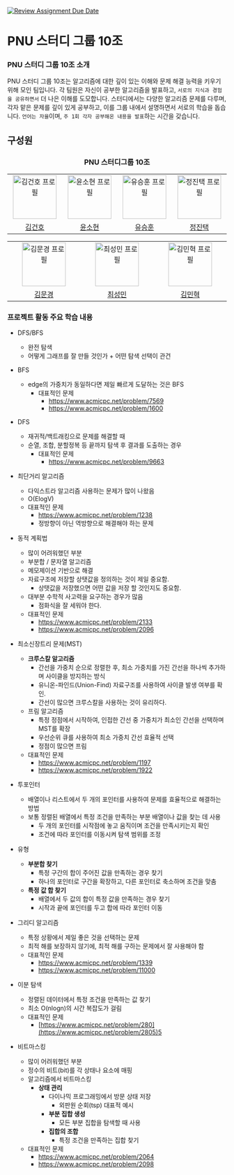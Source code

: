 [![Review Assignment Due Date](https://classroom.github.com/assets/deadline-readme-button-22041afd0340ce965d47ae6ef1cefeee28c7c493a6346c4f15d667ab976d596c.svg)](https://classroom.github.com/a/T3QcP9pQ)


# PNU 스터디 그룹 10조

### PNU 스터디 그룹 10조 소개
PNU 스터디 그룹 10조는 알고리즘에 대한 깊이 있는 이해와 문제 해결 능력을 키우기 위해 모인 팀입니다. 각 팀원은 자신이 공부한 알고리즘을 발표하고, `서로의 지식과 경험을 공유하면서` 더 나은 이해를 도모합니다. 스터디에서는 다양한 알고리즘 문제를 다루며, 각자 맡은 문제를 깊이 있게 공부하고, 이를 그룹 내에서 설명하면서 서로의 학습을 돕습니다. `언어는 자율`이며, `주 1회 각자 공부해온 내용을 발표`하는 시간을 갖습니다.

## 구성원
<h3 align="center"> PNU 스터디그룹 10조</h3>
<div align="center">
<table align="center">
  <tr>
    <td align="center" width="200px">
      <a href="https://github.com/amm0124" target="_blank">
        <img src="https://avatars.githubusercontent.com/u/108533909?v=4" width="100px" alt="김건호 프로필" />
      </a>
    </td>
    <td align="center" width="200px">
      <a href="https://github.com/YunSoHyeon" target="_blank">
        <img src="https://avatars.githubusercontent.com/u/138580105?v=4" width="100px" alt="윤소현 프로필" />
      </a>
    </td>
    <td align="center" width="200px">
      <a href="https://github.com/hunsy9" target="_blank">
        <img src="https://avatars.githubusercontent.com/u/101303791?v=4" width="100px" alt="유승훈 프로필" />
      </a>
    </td>
    <td align="center" width="200px">
      <a href="https://github.com/jjt4515" target="_blank">
        <img src="https://avatars.githubusercontent.com/u/87135698?v=4" width="100px" alt="정진택 프로필" />
      </a>
    </td>
  </tr>
  <tr>
    <td align="center">
      <a href="https://github.com/amm0124" target="_blank">김건호</a>
    </td>
    <td align="center">
      <a href="https://github.com/canyos" target="_blank">윤소현</a>
    </td>
    <td align="center">
      <a href="https://github.com/stopmin" target="_blank">유승훈</a>
    </td>
    <td align="center">
      <a href="https://github.com/jjt4515" target="_blank">정진택</a>
    </td>
  </tr>
</table>
</div>
<div align="center">
<table align="center">
  <tr>
    <td align="center" width="200px">
      <a href="https://github.com/mun-kyeong" target="_blank">
        <img src="https://avatars.githubusercontent.com/u/96461334?s=60&v=4" width="100px" alt="김문경 프로필" />
      </a>
    </td>
    <td align="center" width="200px">
      <a href="https://github.com/Csenongmin" target="_blank">
        <img src="https://avatars.githubusercontent.com/u/79391407?s=60&v=4" width="100px" alt="최성민 프로필" />
      </a>
    </td>
    <td align="center" width="200px">
      <a href="https://github.com/kyleidea1" target="_blank">
        <img src="https://avatars.githubusercontent.com/u/99781357?s=60&v=4" width="100px" alt="김민혁 프로필" />
      </a>
    </td>
  </tr>
  <tr>
    <td align="center">
      <a href="https://github.com/amm0124" target="_blank">김문경</a>
    </td>
    <td align="center">
      <a href="https://github.com/canyos" target="_blank">최성민</a>
    </td>
    <td align="center">
      <a href="https://github.com/stopmin" target="_blank">김민혁</a>
    </td>
  </tr>
</table>
</div>


### 프로젝트 활동 주요 학습 내용

- DFS/BFS
    - 완전 탐색
    - 어떻게 그래프를 잘 만들 것인가 + 어떤 탐색 선택이 관건
- BFS
    - edge의 가중치가 동일하다면 제일 빠르게 도달하는 것은 BFS
        - 대표적인 문제
            - https://www.acmicpc.net/problem/7569
            - https://www.acmicpc.net/problem/1600
- DFS
    - 재귀적/백트래킹으로 문제를 해결할 때
    - 순열, 조합, 분할정복 등 끝까지 탐색 후 결과를 도출하는 경우
        - 대표적인 문제
            - https://www.acmicpc.net/problem/9663
    
- 최단거리 알고리즘
    - 다익스트라 알고리즘 사용하는 문제가 많이 나왔음
    - O(ElogV)
    - 대표적인 문제
        - https://www.acmicpc.net/problem/1238
        - 정방향이 아닌 역방향으로 해결해야 하는 문제
    
- 동적 계획법
    - 많이 어려워했던 부분
    - 부분합 / 문자열 알고리즘
    - 메모제이션 기반으로 해결
    - 자료구조에 저장할 상탯값을 정의하는 것이 제일 중요함.
        - 상탯값을 저장했으면 어떤 값을 저장 할 것인지도 중요함.
    - 대부분 수학적 사고력을 요구하는 경우가 많음
        - 점화식을 잘 세워야 한다.
    - 대표적인 문제
        - https://www.acmicpc.net/problem/2133
        - https://www.acmicpc.net/problem/2096

- 최소신장트리 문제(MST)
    - **크루스칼 알고리즘**
        - 간선을 가중치 순으로 정렬한 후, 최소 가중치를 가진 간선을 하나씩 추가하며 사이클을 방지하는 방식
        - 유니온-파인드(Union-Find) 자료구조를 사용하여 사이클 발생 여부를 확인.
        - 간선이 많으면 크루스칼을 사용하는 것이 유리하다.
    - 프림 알고리즘
        - 특정 정점에서 시작하여, 인접한 간선 중 가중치가 최소인 간선을 선택하며 MST를 확장
        - 우선순위 큐를 사용하여 최소 가중치 간선 효율적 선택
        - 정점이 많으면 프림
    - 대표적인 문제
        - https://www.acmicpc.net/problem/1197
        - https://www.acmicpc.net/problem/1922

- 투포인터
    - 배열이나 리스트에서 두 개의 포인터를 사용하여 문제를 효율적으로 해결하는 방법
    - 보통 정렬된 배열에서 특정 조건을 만족하는 부분 배열이나 값을 찾는 데 사용
        - 두 개의 포인터를 시작점에 놓고 움직이며 조건을 만족시키는지 확인
        - 조건에 따라 포인터를 이동시켜 탐색 범위를 조정
- 유형
    - **부분합 찾기**
        - 특정 구간의 합이 주어진 값을 만족하는 경우 찾기
        - 하나의 포인터로 구간을 확장하고, 다른 포인터로 축소하며 조건을 맞춤
    - **특정 값 합 찾기**
        - 배열에서 두 값의 합이 특정 값을 만족하는 경우 찾기
        - 시작과 끝에 포인터를 두고 합에 따라 포인터 이동

- 그리디 알고리즘
    - 특정 상황에서 제일 좋은 것을 선택하는 문제
    - 최적 해를 보장하지 않기에, 최적 해를 구하는 문제에서 잘 사용해야 함
    - 대표적인 문제
        - https://www.acmicpc.net/problem/1339
        - https://www.acmicpc.net/problem/11000

- 이분 탐색
    - 정렬된 데이터에서 특정 조건을 만족하는 값 찾기
    - 최소 O(nlogn)의 시간 복잡도가 걸림
    - 대표적인 문제
        - [https://www.acmicpc.net/problem/280](https://www.acmicpc.net/problem/2805)5

- 비트마스킹
    - 많이 어려워했던 부분
    - 정수의 비트(bit)를 각 상태나 요소에 매핑
    - 알고리즘에서 비트마스킹
        - **상태 관리**
            - 다이나믹 프로그래밍에서 방문 상태 저장
                - 외판원 순회(tsp) 대표적 예시
            - **부분 집합 생성**
                - 모든 부분 집합을 탐색할 때 사용
            - **집합의 조합**
                - 특정 조건을 만족하는 집합 찾기
    - 대표적인 문제
        - https://www.acmicpc.net/problem/2064
        - https://www.acmicpc.net/problem/2098




















